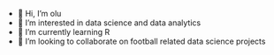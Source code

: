 - 👋 Hi, I’m olu
- 👀 I’m interested in data science and data analytics
- 🌱 I’m currently learning R
- 💞️ I’m looking to collaborate on football related data science projects 


<!---
olu-codes/olu-codes is a ✨ special ✨ repository because its `README.md` (this file) appears on your GitHub profile.
You can click the Preview link to take a look at your changes.
--->
